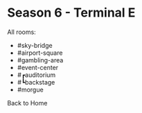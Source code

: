 # Season 6 - Terminal E

All rooms:
* #sky-bridge
* #airport-square
* #gambling-area
* #event-center
* #┏auditorium
* #┗backstage
* #morgue

Back to Home
